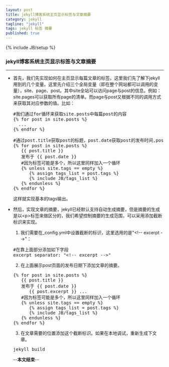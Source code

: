 ```yaml
---
layout: post                                                                                                                                              
title: jekyll博客系统主页显示标签与文章摘要
category: jekyll
tagline: "jekyll"
tags: jekyll 标签 摘要
published: true
---
```

{% include JB/setup %}
### jekyll博客系统主页显示标签与文章摘要
---
- 首先，我们先实现如何在主页显示每篇文章的标签。这里我们先了解下jekyll用到的几个变量。这里先介绍三个全局变量（即在整个网站都可以调用的变量），site、page、post。其中site全站可以访问page与post的信息。例如：site.pages可以获取所有page的清单。而page与post又根据不同的调用方式来获取其对应参数的值。比如：<!-- excerpt -->
  <pre>
  #我们通过for循环来获取site.posts中每篇post的内容
  &#123;% for post in site.posts %&#125;
    ...
  &#123;% endfor %&#125;

  #通过post.title获取post的标题，post.date获取post的发布时间,post.tags来获取post的标签
  &#123;% for post in site.posts %&#125;
     &#123;&#123; post.title &#125;&#125;
     发布于 &#123;&#123; post.date &#125;&#125;
     #因为标签可能是多个，所以这里同样加入一个循环
     &#123;% unless site.tags == empty %&#125;
        &#123;% assign tags_list = post.tags %&#125;
        &#123;% include JB/tags_list %&#125;
     &#123;% endunless %&#125;
  &#123;% endfor %&#125;
  </pre>
  这样就实现基本的tags输出。
- 然后，实现文章的摘要，jekyll已经默认支持自动生成摘要，但是摘要的生成是以&lt;p&gt;标签来做区分的，我们希望控制摘要的生成范围，可以采用添加截断标识来实现。
  1. 我们需要在_config.yml中设置截断的标识，这里选用的是"&lt;!-- excerpt --&gt;"： 
  <pre>
  #在靠上面部分添加如下字段
  excerpt_separator: "&lt;!-- excerpt --&gt;"
  </pre>
  2. 在上面展示post页面的发布日期下添加文章的摘要。
  <pre>
  &#123;% for post in site.posts %&#125;
     &#123;&#123; post.title &#125;&#125;
     发布于 &#123;&#123; post.date &#125;&#125;
		&#123;&#123; post.excerpt &#125;&#125; ...
     #因为标签可能是多个，所以这里同样加入一个循环
     &#123;% unless site.tags == empty %&#125;
        &#123;% assign tags_list = post.tags %&#125;
        &#123;% include JB/tags_list %&#125;
     &#123;% endunless %&#125;
  &#123;% endfor %&#125;
  </pre>
  3. 在文章需要的位置添加这个截断标识。如果在本地调试，重新生成下文章。
  <pre>
  jekyll build
  </pre>
 
  --**本文结束**--
